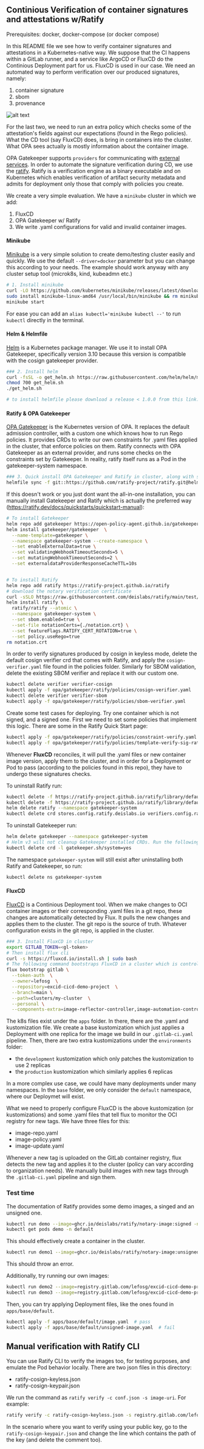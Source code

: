 ## Continious Verification of container signatures and attestations w/Ratify

Prerequisites: docker, docker-compose (or docker compose)

In this README file we see how to verify container signatures and attestations in a Kubernetes-native way. We suppose that the CI happens within a GitLab runner, and a service like ArgoCD or FluxCD do the Continious Deployment part for us. FluxCD is used in our case. We need an automated way to perform verification over our produced signatures, namely:
1. container signature
2. sbom
3. provenance

![alt text](/assets/cicd-aeros.drawio.png)

For the last two, we need to run an extra policy which checks some of the attestation's fields against our expectations (found in the Rego policies). What the CD tool (say FluxCD) does, is bring in containers into the cluster. What OPA sees actually is mostly information about the container image.

OPA Gatekeeper supports `providers` for communicating with [external services](https://open-policy-agent.github.io/gatekeeper/website/docs/externaldata/). In order to automate the signature verification during CD, we use the [ratify](https://ratify.dev/docs/what-is-ratify). Ratify is a verification engine as a binary executable and on Kubernetes which enables verification of artifact security metadata and admits for deployment only those that comply with policies you create.

We create a very simple evaluation. We have a `minikube` cluster in which we add:
1. FluxCD
2. OPA Gatekeeper w/ Ratify
3. We write .yaml configurations for valid and invalid container images.

#### Minikube
[Minikube](https://minikube.sigs.k8s.io/docs/start/?arch=%2Fwindows%2Fx86-64%2Fstable%2F.exe+download) is a very simple solution to create demo/testing cluster easily and quickly. We use the default `--driver=docker` parameter but you can change this according to your needs. The example should work anyway with any cluster setup tool (microk8s, kind, kubeadmn etc.)

```sh
# 1. Install minikube
curl -LO https://github.com/kubernetes/minikube/releases/latest/download/minikube-linux-amd64
sudo install minikube-linux-amd64 /usr/local/bin/minikube && rm minikube-linux-amd64
minikube start
```

For ease you can add an `alias kubectl='minikube kubectl --'` to run `kubectl` directly in the terminal.

#### Helm & Helmfile
[Helm](https://helm.sh/) is a Kubernetes package manager. We use it to install OPA Gatekeeper, specifically version 3.10 because this version is compatible with the cosign gatekeeper provider.

```sh
### 2. Install helm
curl -fsSL -o get_helm.sh https://raw.githubusercontent.com/helm/helm/main/scripts/get-helm-3
chmod 700 get_helm.sh
./get_helm.sh

# to install helmfile please download a release < 1.0.0 from this link: https://github.com/helmfile/helmfile
```

#### Ratify & OPA Gatekeeper
[OPA Gatekeeper](https://github.com/open-policy-agent/gatekeeper) is the Kubernetes version of OPA. It replaces the default admission controller, with a custom one which knows how to run Rego policies. It provides CRDs to write our own constraints for .yaml files applied in the cluster, that enforce policies on them. Ratify connects with OPA Gatekeeper as an external provider, and runs some checks on the constraints set by Gatekeeper. In reality, ratify itself runs as a Pod in the gatekeeper-system namespace.

```sh
### 3. Quick install OPA Gatekeeper and Ratify in cluster, along with some demo policies (all in one - not preferred)
helmfile sync -f git::https://github.com/ratify-project/ratify.git@helmfile.yaml
```

If this doesn't work or you just dont want the all-in-one installation, you can manually install Gatekeeper and Ratify which is actually the preferred way (https://ratify.dev/docs/quickstarts/quickstart-manual):

```sh
# To install Gatekeeper
helm repo add gatekeeper https://open-policy-agent.github.io/gatekeeper/charts
helm install gatekeeper/gatekeeper  \
  --name-template=gatekeeper \
  --namespace gatekeeper-system --create-namespace \
  --set enableExternalData=true \
  --set validatingWebhookTimeoutSeconds=5 \
  --set mutatingWebhookTimeoutSeconds=2 \
  --set externaldataProviderResponseCacheTTL=10s


# To install Ratify 
helm repo add ratify https://ratify-project.github.io/ratify
# download the notary verification certificate
curl -sSLO https://raw.githubusercontent.com/deislabs/ratify/main/test/testdata/notation.crt
helm install ratify \
  ratify/ratify --atomic \
  --namespace gatekeeper-system \
  --set sbom.enabled=true \
  --set-file notationCerts={./notation.crt} \
  --set featureFlags.RATIFY_CERT_ROTATION=true \
  --set policy.useRego=true
rm notation.crt
```
In order to verify signatures produced by cosign in keyless mode, delete the default cosign verifier crd that comes with Ratify, and apply the `cosign-verifier.yaml` file found in the policies folder. Similarly for SBOM validation, delete the existing SBOM verifier and replace it with our custom one.
```sh
kubectl delete verifier verifier-cosign 
kubectl apply -f opa/gatekeeper/ratify/policies/cosign-verifier.yaml 
kubectl delete verifier verifier-sbom 
kubectl apply -f opa/gatekeeper/ratify/policies/sbom-verifier.yaml 
```

Create some test cases for deploying. Try one container which is not signed, and a signed one. 
First we need to set some policies that implement this logic. There are some in the Ratify Quick Start page:
```sh
kubectl apply -f opa/gatekeeper/ratify/policies/constraint-verify.yaml
kubectl apply -f opa/gatekeeper/ratify/policies/template-verify-sig-ratify.yaml
```

Whenever **FluxCD** reconciles, it will pull the .yaml files or new container image version, apply them to the cluster, and in order for a Deployment or Pod to pass (according to the policies found in this repo), they have to undergo these signatures checks. 

To uninstall Ratify run:
```sh
kubectl delete -f https://ratify-project.github.io/ratify/library/default/template.yaml
kubectl delete -f https://ratify-project.github.io/ratify/library/default/samples/constraint.yaml
helm delete ratify --namespace gatekeeper-system
kubectl delete crd stores.config.ratify.deislabs.io verifiers.config.ratify.deislabs.io certificatestores.config.ratify.deislabs.io policies.config.ratify.deislabs.io
```

To uninstall Gatekeeper run:
```sh
helm delete gatekeeper --namespace gatekeeper-system
# Helm v3 will not cleanup Gatekeeper installed CRDs. Run the following to uninstall Gatekeeper CRDs:
kubectl delete crd -l gatekeeper.sh/system=yes
```

The namespace `gatekeeper-system` will still exist after uninstalling both Ratify and Gatekeeper, so run:
```sh
kubectl delete ns gatekeeper-system
```

#### FluxCD
[FluxCD](https://fluxcd.io/) is a Continious Deployment tool. When we make changes to OCI container images or their corresponding .yaml files in a git repo, these changes are automatically detected by Flux. It pulls the new changes and applies them to the cluster. The git repo is the source of truth. Whatever configuration exists in the git repo, is applied in the cluster.

```sh
### 3. Install FluxCD in cluster
export GITLAB_TOKEN=<gl-token>
# Then install flux cli
curl -s https://fluxcd.io/install.sh | sudo bash
# The following command bootstraps FluxCD in a cluster which is controlled by a personal project in GitLab, not a group project (see flux documentation for more on that)
flux bootstrap gitlab \
  --token-auth  \
  --owner=lefosg  \
  --repository=excid-cicd-demo-project  \
  --branch=main \
  --path=clusters/my-cluster  \
  --personal \
  --components-extra=image-reflector-controller,image-automation-controller
```

The k8s files exist under the `apps` folder. In there, there are the .yaml and kustomization file. We create a base kustomization which just applies a Deployment with one replica for the image we build in our `.gitlab-ci.yaml` pipeline. 
Then, there are two extra kustomizations under the `environments` folder:
- the `development` kustomization which only patches the kustomization to use 2 replicas
- the `production` kustomization which similarly applies 6 replicas

In a more complex use case, we could have many deployments under many namespaces. In the `base` folder, we only consider the `default` namespace, where our Deploymet will exist.
 
What we need to properly configure FluxCD is the above kustomization (or kustomizations) and some .yaml files that tell flux to monitor the OCI registry for new tags. We have three files for this:
- image-repo.yaml
- image-policy.yaml
- image-update.yaml

Whenever a new tag is uploaded on the GitLab container registry, flux detects the new tag and applies it to the cluster (policy can vary according to organization needs). We manually build images with new tags through the `.gitlab-ci.yaml` pipeline and sign them.



### Test time

The documentation of Ratify provides some demo images, a singed and an unsigned one.

```sh
kubectl run demo --image=ghcr.io/deislabs/ratify/notary-image:signed -n default
kubectl get pods demo -n default
```

This should effectively create a container in the cluster.

```sh
kubectl run demo1 --image=ghcr.io/deislabs/ratify/notary-image:unsigned -n default
```
This should throw an error.

Additionally, try running our own images:
```sh
kubectl run demo2 --image=registry.gitlab.com/lefosg/excid-cicd-demo-project:1.0.5 -n default  # pass
kubectl run demo3 --image=registry.gitlab.com/lefosg/excid-cicd-demo-project:unsigned -n default  # fail
```

Then, you can try applying Deployment files, like the ones found in `apps/base/default`.
```sh
kubectl apply -f apps/base/default/image.yaml  # pass
kubectl apply -f apps/base/default/unsigned-image.yaml  # fail
```

## Manual verification with Ratify CLI

You can use Ratify CLI to verify the images too, for testing purposes, and emulate the Pod behavior locally. There are two json files in this directory:
- ratify-cosign-keyless.json
- ratify-cosign-keypair.json

We run the command as `ratify verify -c conf.json -s image-uri`. For example:
```sh
ratify verify -c ratify-cosign-keyless.json -s registry.gitlab.com/lefosg/excid-cicd-demo-project:1.0.5
```

In the scenario where you want to verify using your public key, go to the `ratify-cosign-keypair.json` and change the line which contains the path of the key (and delete the comment too).